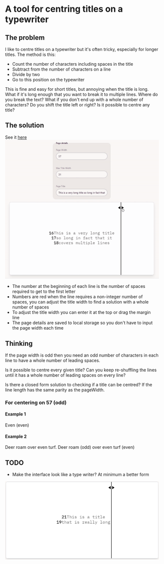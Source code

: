 # A tool for centring titles on a typewriter

## The problem

I like to centre titles on a typewriter but it's often tricky, especially for longer titles. The method is this:

- Count the number of characters including spaces in the title
- Subtract from the number of characters on a line
- Divide by two
- Go to this position on the typewriter

This is fine and easy for short titles, but annoying when the title is long. What if it's long enough that you want to break it to multiple lines. Where do you break the text? What if you don't end up with a whole number of characters? Do you shift the title left or right? Is it possible to centre any title?

## The solution

See it [here](https://type.artomweb.com)
![](images/demo.gif)

- The number at the beginning of each line is the number of spaces required to get to the first letter
- Numbers are red when the line requires a non-integer number of spaces, you can adjust the title width to find a solution with a whole number of spaces
- To adjust the title width you can enter it at the top or drag the margin line
- The page details are saved to local storage so you don't have to input the page width each time

## Thinking

If the page width is odd then you need an odd number of characters in each line to have a whole number of leading spaces.

Is it possible to centre every given title? Can you keep re-shuffling the lines until it has a whole number of leading spaces on every line?

Is there a closed form solution to checking if a title can be centred? If the line length has the same parity as the pageWidth.

### For centering on 57 (odd)

#### Example 1

Even (even)

#### Example 2

Deer roam over even turf.
Deer roam (odd)
over even turf (even)

## TODO

- Make the interface look like a type writer? At minimum a better form

![alt text](images/image.png)
